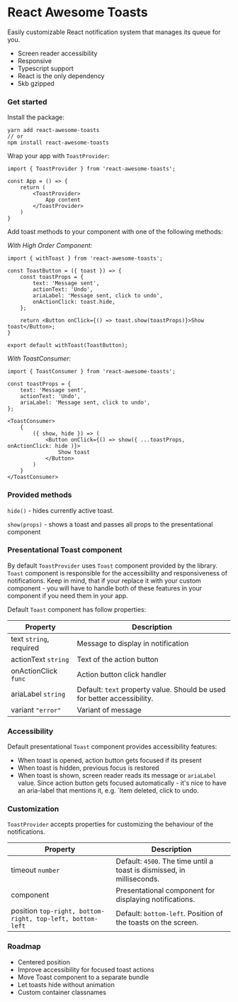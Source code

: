 # React Awesome Toasts

Easily customizable React notification system that manages its queue for you. 

- Screen reader accessibility
- Responsive
- Typescript support 
- React is the only dependency
- 5kb gzipped 

### Get started

Install the package:

```
yarn add react-awesome-toasts
// or
npm install react-awesome-toasts 
```

Wrap your app with `ToastProvider`:

```
import { ToastProvider } from 'react-awesome-toasts';

const App = () => {
    return (
        <ToastProvider>
            App content
        </ToastProvider>
    )
} 
```

Add toast methods to your component with one of the following methods:

*With High Order Component:*
 
```
import { withToast } from 'react-awesome-toasts';

const ToastButton = ({ toast }) => {
    const toastProps = {
        text: 'Message sent',
        actionText: 'Undo',
        ariaLabel: 'Message sent, click to undo',
        onActionClick: toast.hide,
    };
    
    return <Button onClick={() => toast.show(toastProps)}>Show toast</Button>;
}

export default withToast(ToastButton);
```

*With ToastConsumer:*


```
import { ToastConsumer } from 'react-awesome-toasts';

const toastProps = {
    text: 'Message sent',
    actionText: 'Undo',
    ariaLabel: 'Message sent, click to undo',
};

<ToastConsumer>
    {
        ({ show, hide }) => (
            <Button onClick={() => show({ ...toastProps, onActionClick: hide )}>
                Show toast
            </Button>    
        )
    }
</ToastConsumer>    
```

### Provided methods

`hide()` - hides currently active toast.

`show(props)` - shows a toast and passes all props to the presentational component 

### Presentational Toast component

By default `ToastProvider` uses `Toast` component provided by the library.
`Toast` component is responsible for the accessibility and responsiveness of notifications.
Keep in mind, that if your replace it with your custom component - you will have to handle both of these features in your component if you need them in your app.

Default `Toast` component has follow properties:

| Property        | Description                      |
| --------------- | -------------------------------- |
| text `string`, required | Message to display in notification |
| actionText `string` | Text of the action button |
| onActionClick `func` | Action button click handler |
| ariaLabel `string` | Default: `text` property value. Should be used for better accessibility. |
| variant `"error"` | Variant of message |

### Accessibility

Default presentational `Toast` component provides accessibility features:

- When toast is opened, action button gets focused if its present
- When toast is hidden, previous focus is restored
- When toast is shown, screen reader reads its message or `ariaLabel` value. Since action button gets focused automatically - it's nice to have an aria-label that mentions it, e.g. `Item deleted, click to undo.  

### Customization

`ToastProvider` accepts properties for customizing the behaviour of the notifications.

| Property        | Description                      |
| --------------- | -------------------------------- |
| timeout `number` | Default: `4500`. The time until a toast is dismissed, in milliseconds. |
| component | Presentational component for displaying notifications. |
| position `top-right, bottom-right, top-left, bottom-left` | Default: `bottom-left`. Position of the toasts on the screen. |

### Roadmap

- Centered position
- Improve accessibility for focused toast actions
- Move Toast component to a separate bundle
- Let toasts hide without animation
- Custom container classnames
